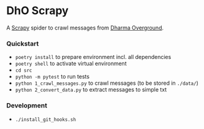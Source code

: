 # DhO Scrapy

A [Scrapy](https://scrapy.org/) spider to crawl messages from 
[Dharma Overground](https://www.dharmaoverground.org/).

### Quickstart

- `poetry install` to prepare environment incl. all dependencies
- `poetry shell` to activate virtual environment
- `cd src`
- `python -m pytest` to run tests
- `python 1_crawl_messages.py` to crawl messages (to be stored in `./data/`)
- `python 2_convert_data.py` to extract messages to simple txt


### Development

- `./install_git_hooks.sh`
